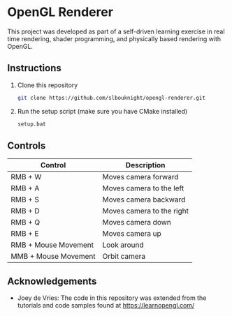 # OpenGL Renderer
This project was developed as part of a self-driven learning exercise in real time rendering, shader programming, and physically based rendering with OpenGL.

## Instructions
1. Clone this repository
    ```bash
    git clone https://github.com/slbouknight/opengl-renderer.git
    ```
2. Run the setup script (make sure you have CMake installed)
    ```bash
    setup.bat
    ```

## Controls
| Control         | Description                                                       |
|------------------|-------------------------------------------------------------------|
| RMB + W          | Moves camera forward                                             |
| RMB + A          | Moves camera to the left                                         |
| RMB + S          | Moves camera backward                                            |
| RMB + D          | Moves camera to the right                                        |
| RMB + Q          | Moves camera down                                                |
| RMB + E          | Moves camera up                                                  |
| RMB + Mouse Movement          | Look around  |
| MMB + Mouse Movement        | Orbit camera   |

## Acknowledgements
- Joey de Vries: The code in this repository was extended from the tutorials and code samples found at https://learnopengl.com/
